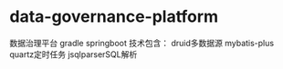 # data-governance-platform

数据治理平台
gradle springboot
技术包含：
druid多数据源
mybatis-plus
quartz定时任务
jsqlparserSQL解析

